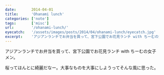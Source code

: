 ```yaml
---
date:       2014-04-01
title:      'Ohanami lunch'
categories: ['note']
tags:       ['misc']
url:        '/ohanami-lunch/'
eyecatch:   '/assets/images/posts/2014/04/ohanami-lunch/eyecatch.jpg'
excerpt:    'アジアンランチでお弁当を買って、宮下公園でお花見ランチ with ちーむの女子メン。'
---
```


アジアンランチでお弁当を買って、宮下公園でお花見ランチ with ちーむの女子メン。

桜ってほんとに綺麗だなー。大事なものを大事にしようってそんな風に思った。
